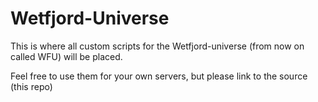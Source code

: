 # Wetfjord-Universe

This is where all custom scripts for the Wetfjord-universe (from now on called WFU) will be placed.

Feel free to use them for your own servers, but please link to the source (this repo)
